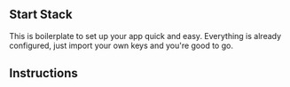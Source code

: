 ## Start Stack
This is boilerplate to set up your app quick and easy. Everything is already configured, just import your own keys and you're good to go. 

## Instructions 